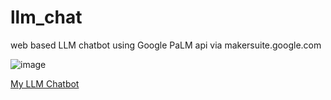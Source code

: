# llm_chat
web based LLM chatbot using Google PaLM api via makersuite.google.com

![image](https://github.com/WingsMaker/llm_chat/assets/32192638/52ae0122-189f-4e56-9a05-6db9252b1d18)



<a href='https://wingsmaker.github.io/Github/llm_chat.html'>My LLM Chatbot</a>
